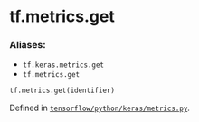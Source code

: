 <div itemscope itemtype="http://developers.google.com/ReferenceObject">
<meta itemprop="name" content="tf.metrics.get" />
<meta itemprop="path" content="Stable" />
</div>

# tf.metrics.get

### Aliases:

* `tf.keras.metrics.get`
* `tf.metrics.get`

``` python
tf.metrics.get(identifier)
```



Defined in [`tensorflow/python/keras/metrics.py`](/code/stable/tensorflow/python/keras/metrics.py).

